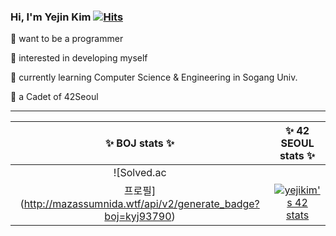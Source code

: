 ### Hi, I'm Yejin Kim [![Hits](https://hits.seeyoufarm.com/api/count/incr/badge.svg?url=https%3A%2F%2Fgithub.com%2Fkyj93790)](https://hits.seeyoufarm.com)

 🐹 want to be a programmer  
   
 🔦 interested in developing myself  
   
 🌱 currently learning Computer Science & Engineering in Sogang Univ.  
   
 📕 a Cadet of 42Seoul  
    
* * *  

|✨ **BOJ stats** ✨|✨ **42 SEOUL stats** ✨|
|:-:|:-:|
|![Solved.ac
프로필](http://mazassumnida.wtf/api/v2/generate_badge?boj=kyj93790)|[![yejikim's 42 stats](https://badge42.herokuapp.com/api/stats/yejikim?privacyEmail=true)](https://github.com/JaeSeoKim/badge42)|

 
<!--
**kyj93790/kyj93790** is a ✨ _special_ ✨ repository because its `README.md` (this file) appears on your GitHub profile.

Here are some ideas to get you started:

- 🔭 I’m currently working on ...
- 🌱 I’m currently learning ...
- 👯 I’m looking to collaborate on ...
- 🤔 I’m looking for help with ...
- 💬 Ask me about ...
- 📫 How to reach me: ...
- 😄 Pronouns: ...
- ⚡ Fun fact: ...
-->
